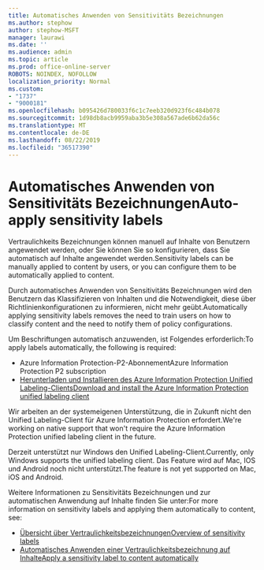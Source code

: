 ```yaml
---
title: Automatisches Anwenden von Sensitivitäts Bezeichnungen
ms.author: stephow
author: stephow-MSFT
manager: laurawi
ms.date: ''
ms.audience: admin
ms.topic: article
ms.prod: office-online-server
ROBOTS: NOINDEX, NOFOLLOW
localization_priority: Normal
ms.custom:
- "1737"
- "9000181"
ms.openlocfilehash: b095426d780033f6c1c7eeb320d923f6c484b078
ms.sourcegitcommit: 1d98db8acb9959aba3b5e308a567ade6b62da56c
ms.translationtype: MT
ms.contentlocale: de-DE
ms.lasthandoff: 08/22/2019
ms.locfileid: "36517390"
---
```

# <a name="auto-apply-sensitivity-labels"></a><span data-ttu-id="4affe-102">Automatisches Anwenden von Sensitivitäts Bezeichnungen</span><span class="sxs-lookup"><span data-stu-id="4affe-102">Auto-apply sensitivity labels</span></span>

<span data-ttu-id="4affe-103">Vertraulichkeits Bezeichnungen können manuell auf Inhalte von Benutzern angewendet werden, oder Sie können Sie so konfigurieren, dass Sie automatisch auf Inhalte angewendet werden.</span><span class="sxs-lookup"><span data-stu-id="4affe-103">Sensitivity labels can be manually applied to content by users, or you can configure them to be automatically applied to content.</span></span>

<span data-ttu-id="4affe-104">Durch automatisches Anwenden von Sensitivitäts Bezeichnungen wird den Benutzern das Klassifizieren von Inhalten und die Notwendigkeit, diese über Richtlinienkonfigurationen zu informieren, nicht mehr geübt.</span><span class="sxs-lookup"><span data-stu-id="4affe-104">Automatically applying sensitivity labels removes the need to train users on how to classify content and the need to notify them of policy configurations.</span></span>

<span data-ttu-id="4affe-105">Um Beschriftungen automatisch anzuwenden, ist Folgendes erforderlich:</span><span class="sxs-lookup"><span data-stu-id="4affe-105">To apply labels automatically, the following is required:</span></span>

- <span data-ttu-id="4affe-106">Azure Information Protection-P2-Abonnement</span><span class="sxs-lookup"><span data-stu-id="4affe-106">Azure Information Protection P2 subscription</span></span>
- [<span data-ttu-id="4affe-107">Herunterladen und Installieren des Azure Information Protection Unified Labeling-Clients</span><span class="sxs-lookup"><span data-stu-id="4affe-107">Download and install the Azure Information Protection unified labeling client</span></span>](https://docs.microsoft.com/azure/information-protection/rms-client/install-unifiedlabelingclient-app)

<span data-ttu-id="4affe-108">Wir arbeiten an der systemeigenen Unterstützung, die in Zukunft nicht den Unified Labeling-Client für Azure Information Protection erfordert.</span><span class="sxs-lookup"><span data-stu-id="4affe-108">We're working on native support that won't require the Azure Information Protection unified labeling client in the future.</span></span>

<span data-ttu-id="4affe-109">Derzeit unterstützt nur Windows den Unified Labeling-Client.</span><span class="sxs-lookup"><span data-stu-id="4affe-109">Currently, only Windows supports the unified labeling client.</span></span>  <span data-ttu-id="4affe-110">Das Feature wird auf Mac, IOS und Android noch nicht unterstützt.</span><span class="sxs-lookup"><span data-stu-id="4affe-110">The feature is not yet supported on Mac, iOS and Android.</span></span>

<span data-ttu-id="4affe-111">Weitere Informationen zu Sensitivitäts Bezeichnungen und zur automatischen Anwendung auf Inhalte finden Sie unter:</span><span class="sxs-lookup"><span data-stu-id="4affe-111">For more information on sensitivity labels and applying them automatically to content,  see:</span></span>

- [<span data-ttu-id="4affe-112">Übersicht über Vertraulichkeitsbezeichnungen</span><span class="sxs-lookup"><span data-stu-id="4affe-112">Overview of sensitivity labels</span></span>](https://docs.microsoft.com/office365/securitycompliance/sensitivity-labels)
- [<span data-ttu-id="4affe-113">Automatisches Anwenden einer Vertraulichkeitsbezeichnung auf Inhalte</span><span class="sxs-lookup"><span data-stu-id="4affe-113">Apply a sensitivity label to content automatically</span></span>](https://docs.microsoft.com/office365/securitycompliance/apply_sensitivity_label_automatically)